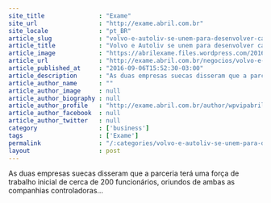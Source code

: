 ```yaml
---
site_title               : "Exame"
site_url                 : "http://exame.abril.com.br"
site_locale              : "pt_BR"
article_slug             : "volvo-e-autoliv-se-unem-para-desenvolver-carros-autonomos"
article_title            : "Volvo e Autoliv se unem para desenvolver carros autônomos"
article_image            : "https://abrilexame.files.wordpress.com/2016/09/size_960_16_9_volvo29.jpg?quality=70&strip=all&w=960"
article_url              : "http://exame.abril.com.br/negocios/volvo-e-autoliv-se-unem-para-desenvolver-carros-autonomos/"
article_published_at     : "2016-09-06T15:52:30-03:00"
article_description      : "As duas empresas suecas disseram que a parceria terá uma força de trabalho inicial de cerca de 200 funcionários, oriundos de ambas as companhias controladoras..."
article_author_name      : ""
article_author_image     : null
article_author_biography : null
article_author_profile   : "http://exame.abril.com.br/author/wpvipabril/"
article_author_facebook  : null
article_author_twitter   : null
category                 : ['business']
tags                     : ['Exame']
permalink                : "/:categories/volvo-e-autoliv-se-unem-para-desenvolver-carros-autonomos/"
layout                   : post
---
```


As duas empresas suecas disseram que a parceria terá uma força de trabalho inicial de cerca de 200 funcionários, oriundos de ambas as companhias controladoras...
